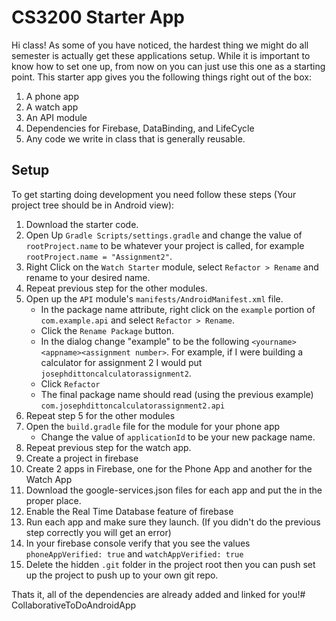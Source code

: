 # CS3200 Starter App
Hi class! As some of you have noticed, the hardest thing we might do all semester is actually get these applications setup. While it is important to know how to set one up, from now on you can just use this one as a starting point. This starter app gives you the following things right out of the box:

1. A phone app
2. A watch app
3. An API module
4. Dependencies for Firebase, DataBinding, and LifeCycle
5. Any code we write in class that is generally reusable.

## Setup
To get starting doing development you need follow these steps (Your project tree should be in Android view):

1. Download the starter code.
1. Open Up `Gradle Scripts/settings.gradle` and change the value of `rootProject.name` to be whatever your project is called, for example `rootProject.name = "Assignment2"`.
1. Right Click on the `Watch Starter` module, select `Refactor > Rename` and rename to your desired name.
1. Repeat previous step for the other modules.
1. Open up the `API` module's `manifests/AndroidManifest.xml` file.
    -  In the package name attribute, right click on the `example` portion of `com.example.api` and select `Refactor > Rename`.
    - Click the `Rename Package` button.
    - In the dialog change "example" to be the following `<yourname><appname><assignment number>`. For example, if I were building a calculator for assignment 2 I would put `josephdittoncalculatorassignment2`.
    - Click `Refactor`
    - The final package name should read (using the previous example) `com.josephdittoncalculatorassignment2.api`
1. Repeat step 5 for the other modules
1. Open the `build.gradle` file for the module for your phone app
    - Change the value of `applicationId` to be your new package name.
1. Repeat previous step for the watch app.
1. Create a project in firebase
1. Create 2 apps in Firebase, one for the Phone App and another for the Watch App
1. Download the google-services.json files for each app and put the in the proper place.
1. Enable the Real Time Database feature of firebase
1. Run each app and make sure they launch. (If you didn't do the previous step correctly you will get an error)
1. In your firebase console verify that you see the values `phoneAppVerified: true` and `watchAppVerified: true`
1. Delete the hidden `.git` folder in the project root then you can push set up the project to push up to your own git repo.

Thats it, all of the dependencies are already added and linked for you!# CollaborativeToDoAndroidApp
